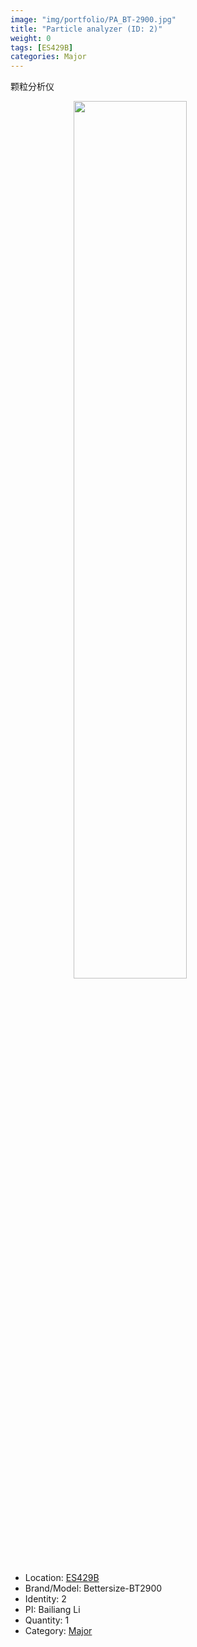 ```yaml
---
image: "img/portfolio/PA_BT-2900.jpg"
title: "Particle analyzer (ID: 2)"
weight: 0
tags: [ES429B]
categories: Major
---
```


颗粒分析仪

<!--more-->

<img src="../../img/portfolio/PA_BT-2900.jpg" width="60%" style="display: block; margin: auto;">

- Location: [ES429B](../../tags/es429b)
- Brand/Model: Bettersize-BT2900
- Identity: 2
- PI: Bailiang Li
- Quantity: 1
- Category: [Major](../../categories/major)







